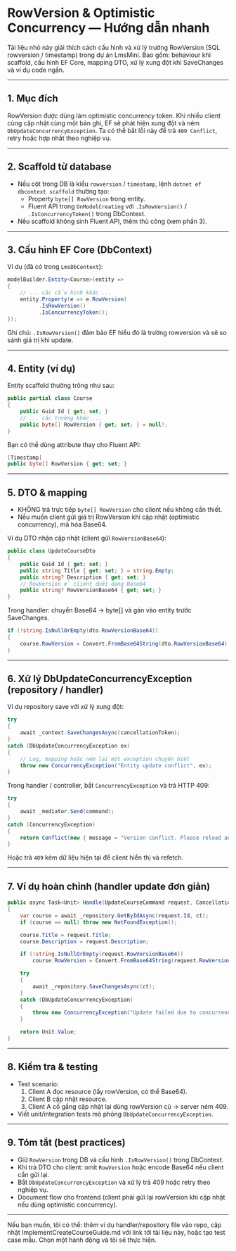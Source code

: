 ﻿# RowVersion & Optimistic Concurrency — Hướng dẫn nhanh

Tài liệu nhỏ này giải thích cách cấu hình và xử lý trường RowVersion (SQL rowversion / timestamp) trong dự án LmsMini. Bao gồm: behaviour khi scaffold, cấu hình EF Core, mapping DTO, xử lý xung đột khi SaveChanges và ví dụ code ngắn.

---

## 1. Mục đích
RowVersion được dùng làm optimistic concurrency token. Khi nhiều client cùng cập nhật cùng một bản ghi, EF sẽ phát hiện xung đột và ném `DbUpdateConcurrencyException`. Ta có thể bắt lỗi này để trả `409 Conflict`, retry hoặc hợp nhất theo nghiệp vụ.

---

## 2. Scaffold từ database
- Nếu cột trong DB là kiểu `rowversion` / `timestamp`, lệnh `dotnet ef dbcontext scaffold` thường tạo:
  - Property `byte[] RowVersion` trong entity.
  - Fluent API trong `OnModelCreating` với `.IsRowVersion()` / `.IsConcurrencyToken()` trong DbContext.
- Nếu scaffold không sinh Fluent API, thêm thủ công (xem phần 3).

---

## 3. Cấu hình EF Core (DbContext)
Ví dụ (đã có trong `LmsDbContext`):

```csharp
modelBuilder.Entity<Course>(entity =>
{
    // ... các cấu hình khác ...
    entity.Property(e => e.RowVersion)
          .IsRowVersion()
          .IsConcurrencyToken();
});
```

Ghi chú: `.IsRowVersion()` đảm bảo EF hiểu đó là trường rowversion và sẽ so sánh giá trị khi update.

---

## 4. Entity (ví dụ)
Entity scaffold thường trông như sau:

```csharp
public partial class Course
{
    public Guid Id { get; set; }
    // ... các trường khác ...
    public byte[] RowVersion { get; set; } = null!;
}
```

Bạn có thể dùng attribute thay cho Fluent API:

```csharp
[Timestamp]
public byte[] RowVersion { get; set; }
```

---

## 5. DTO & mapping
- KHÔNG trả trực tiếp `byte[] RowVersion` cho client nếu không cần thiết.
- Nếu muốn client gửi giá trị RowVersion khi cập nhật (optimistic concurrency), mã hóa Base64.

Ví dụ DTO nhận cập nhật (client gửi `RowVersionBase64`):

```csharp
public class UpdateCourseDto
{
    public Guid Id { get; set; }
    public string Title { get; set; } = string.Empty;
    public string? Description { get; set; }
    // RowVersion ở client dưới dạng Base64
    public string? RowVersionBase64 { get; set; }
}
```

Trong handler: chuyển Base64 -> byte[] và gán vào entity trước SaveChanges.

```csharp
if (!string.IsNullOrEmpty(dto.RowVersionBase64))
{
    course.RowVersion = Convert.FromBase64String(dto.RowVersionBase64);
}
```

---

## 6. Xử lý DbUpdateConcurrencyException (repository / handler)
Ví dụ repository save với xử lý xung đột:

```csharp
try
{
    await _context.SaveChangesAsync(cancellationToken);
}
catch (DbUpdateConcurrencyException ex)
{
    // Log, mapping hoặc ném lại một exception chuyên biệt
    throw new ConcurrencyException("Entity update conflict", ex);
}
```

Trong handler / controller, bắt `ConcurrencyException` và trả HTTP 409:

```csharp
try
{
    await _mediator.Send(command);
}
catch (ConcurrencyException)
{
    return Conflict(new { message = "Version conflict. Please reload and try again." });
}
```

Hoặc trả `409` kèm dữ liệu hiện tại để client hiển thị và refetch.

---

## 7. Ví dụ hoàn chỉnh (handler update đơn giản)

```csharp
public async Task<Unit> Handle(UpdateCourseCommand request, CancellationToken ct)
{
    var course = await _repository.GetByIdAsync(request.Id, ct);
    if (course == null) throw new NotFoundException();

    course.Title = request.Title;
    course.Description = request.Description;

    if (!string.IsNullOrEmpty(request.RowVersionBase64))
        course.RowVersion = Convert.FromBase64String(request.RowVersionBase64);

    try
    {
        await _repository.SaveChangesAsync(ct);
    }
    catch (DbUpdateConcurrencyException)
    {
        throw new ConcurrencyException("Update failed due to concurrency");
    }

    return Unit.Value;
}
```

---

## 8. Kiểm tra & testing
- Test scenario:
  1. Client A đọc resource (lấy rowVersion, có thể Base64).
  2. Client B cập nhật resource.
  3. Client A cố gắng cập nhật lại dùng rowVersion cũ → server ném 409.
- Viết unit/integration tests mô phỏng `DbUpdateConcurrencyException`.

---

## 9. Tóm tắt (best practices)
- Giữ `RowVersion` trong DB và cấu hình `.IsRowVersion()` trong DbContext.
- Khi trả DTO cho client: omit `RowVersion` hoặc encode Base64 nếu client cần gửi lại.
- Bắt `DbUpdateConcurrencyException` và xử lý trả 409 hoặc retry theo nghiệp vụ.
- Document flow cho frontend (client phải gửi lại rowVersion khi cập nhật nếu dùng optimistic concurrency).

---

Nếu bạn muốn, tôi có thể: thêm ví dụ handler/repository file vào repo, cập nhật ImplementCreateCourseGuide.md với link tới tài liệu này, hoặc tạo test case mẫu. Chọn một hành động và tôi sẽ thực hiện.